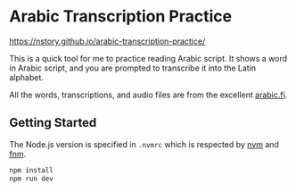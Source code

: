 # Arabic Transcription Practice
https://nstory.github.io/arabic-transcription-practice/

This is a quick tool for me to practice reading Arabic script. It shows a word in Arabic script, and you are prompted to transcribe it into the Latin alphabet.

All the words, transcriptions, and audio files are from the excellent [arabic.fi](https://arabic.fi/).

## Getting Started
The Node.js version is specified in `.nvmrc` which is respected by [nvm](https://github.com/nvm-sh/nvm) and [fnm](https://github.com/Schniz/fnm).

```bash
npm install
npm run dev
```
